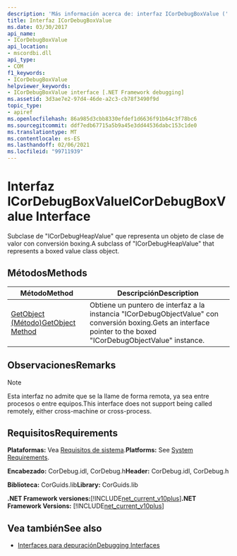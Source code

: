 ```yaml
---
description: 'Más información acerca de: interfaz ICorDebugBoxValue ('
title: Interfaz ICorDebugBoxValue
ms.date: 03/30/2017
api_name:
- ICorDebugBoxValue
api_location:
- mscordbi.dll
api_type:
- COM
f1_keywords:
- ICorDebugBoxValue
helpviewer_keywords:
- ICorDebugBoxValue interface [.NET Framework debugging]
ms.assetid: 3d3ae7e2-97d4-46de-a2c3-cb78f3490f9d
topic_type:
- apiref
ms.openlocfilehash: 86a985d3cbb8330efdef1d6636f91b64c3f78bc6
ms.sourcegitcommit: ddf7edb67715a5b9a45e3dd44536dabc153c1de0
ms.translationtype: MT
ms.contentlocale: es-ES
ms.lasthandoff: 02/06/2021
ms.locfileid: "99711939"
---
```

# <a name="icordebugboxvalue-interface"></a><span data-ttu-id="2e966-103">Interfaz ICorDebugBoxValue</span><span class="sxs-lookup"><span data-stu-id="2e966-103">ICorDebugBoxValue Interface</span></span>

<span data-ttu-id="2e966-104">Subclase de "ICorDebugHeapValue" que representa un objeto de clase de valor con conversión boxing.</span><span class="sxs-lookup"><span data-stu-id="2e966-104">A subclass of "ICorDebugHeapValue" that represents a boxed value class object.</span></span>  
  
## <a name="methods"></a><span data-ttu-id="2e966-105">Métodos</span><span class="sxs-lookup"><span data-stu-id="2e966-105">Methods</span></span>  
  
|<span data-ttu-id="2e966-106">Método</span><span class="sxs-lookup"><span data-stu-id="2e966-106">Method</span></span>|<span data-ttu-id="2e966-107">Descripción</span><span class="sxs-lookup"><span data-stu-id="2e966-107">Description</span></span>|  
|------------|-----------------|  
|[<span data-ttu-id="2e966-108">GetObject (Método)</span><span class="sxs-lookup"><span data-stu-id="2e966-108">GetObject Method</span></span>](icordebugboxvalue-getobject-method.md)|<span data-ttu-id="2e966-109">Obtiene un puntero de interfaz a la instancia "ICorDebugObjectValue" con conversión boxing.</span><span class="sxs-lookup"><span data-stu-id="2e966-109">Gets an interface pointer to the boxed "ICorDebugObjectValue" instance.</span></span>|  
  
## <a name="remarks"></a><span data-ttu-id="2e966-110">Observaciones</span><span class="sxs-lookup"><span data-stu-id="2e966-110">Remarks</span></span>  
  
> [!NOTE]
> <span data-ttu-id="2e966-111">Esta interfaz no admite que se la llame de forma remota, ya sea entre procesos o entre equipos.</span><span class="sxs-lookup"><span data-stu-id="2e966-111">This interface does not support being called remotely, either cross-machine or cross-process.</span></span>  
  
## <a name="requirements"></a><span data-ttu-id="2e966-112">Requisitos</span><span class="sxs-lookup"><span data-stu-id="2e966-112">Requirements</span></span>  

 <span data-ttu-id="2e966-113">**Plataformas:** Vea [Requisitos de sistema](../../get-started/system-requirements.md).</span><span class="sxs-lookup"><span data-stu-id="2e966-113">**Platforms:** See [System Requirements](../../get-started/system-requirements.md).</span></span>  
  
 <span data-ttu-id="2e966-114">**Encabezado:** CorDebug.idl, CorDebug.h</span><span class="sxs-lookup"><span data-stu-id="2e966-114">**Header:** CorDebug.idl, CorDebug.h</span></span>  
  
 <span data-ttu-id="2e966-115">**Biblioteca:** CorGuids.lib</span><span class="sxs-lookup"><span data-stu-id="2e966-115">**Library:** CorGuids.lib</span></span>  
  
 <span data-ttu-id="2e966-116">**.NET Framework versiones:**[!INCLUDE[net_current_v10plus](../../../../includes/net-current-v10plus-md.md)]</span><span class="sxs-lookup"><span data-stu-id="2e966-116">**.NET Framework Versions:** [!INCLUDE[net_current_v10plus](../../../../includes/net-current-v10plus-md.md)]</span></span>  
  
## <a name="see-also"></a><span data-ttu-id="2e966-117">Vea también</span><span class="sxs-lookup"><span data-stu-id="2e966-117">See also</span></span>

- [<span data-ttu-id="2e966-118">Interfaces para depuración</span><span class="sxs-lookup"><span data-stu-id="2e966-118">Debugging Interfaces</span></span>](debugging-interfaces.md)

